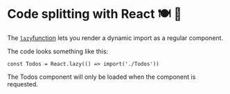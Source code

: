 # Code splitting with React 🍽 🍕

The [`lazy`function](https://reactjs.org/docs/code-splitting.html#reactlazy) lets you render a dynamic import as a regular component.


The code looks something like this:
```
const Todos = React.lazy(() => import('./Todos'))

```

The Todos component will only be loaded when the component is requested.